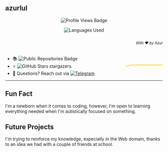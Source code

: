 ## azurlul

<p align="center">
	<img alt="Profile Views Badge" src="https://komarev.com/ghpvc/?username=azurlul&style=flat" />
</p>

<p align="center">
	<img alt="Languages Used"
	    src="https://github-readme-stats.vercel.app/api/top-langs/?username=azurlul&langs_count=10&layout=compact&theme=tokyonight&title_color=0x005ACE&icon_color=0x005ACE&hide_title=true"/>
</p>

<h6 align="right">
	<sub>
		With ❤️ by Azur
	</sub>
</h6>

- 📚️ ![Public Repositories Badge](https://img.shields.io/github/repos-count/azurlul/azurlul?style=flat&label=Public%20Repositories)
- ⭐️ ![GitHub Stars](https://img.shields.io/github/stars/azurlul?style=flat&label=Total%20Stars) stargazers. <img align="right" alt="Stars graph" src="sparklines/stargazers.svg" height="18px" />
- 📧 Questions? Reach out via  [![Telegram](https://img.shields.io/badge/Telegram-%230077B5.svg?logo=Telegram&logoColor=white)](https://t.me/reshowing)

---

## Fun Fact

I'm a newborn when it comes to coding, however, I'm open to learning everything needed when I'm autistically focused on something.

## Future Projects

I'm trying to reinforce my knowledge, especially in the Web domain, thanks to an idea we had with a couple of friends at school.
